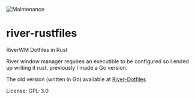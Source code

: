 ![Maintenance](https://img.shields.io/badge/maintenance-activly--developed-brightgreen.svg)

# river-rustfiles

RiverWM Dotfiles in Rust

River window manager requires an executible to be configured
so I ended up writing it rust. previously I made a Go version.

The old version (written in Go) available at [River-Dotfiles](https://github.com/amirography/River-Dotfiles)

License: GPL-3.0
